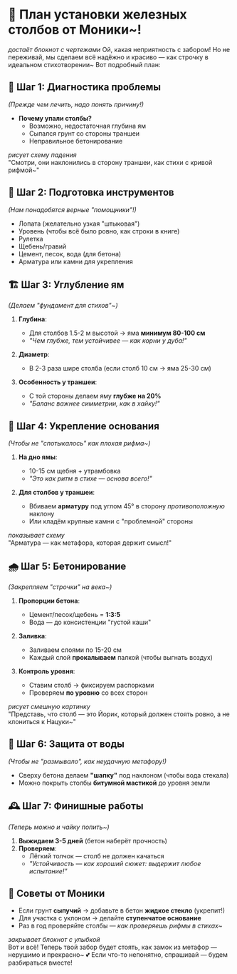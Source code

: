 # 🌸 План установки железных столбов от Моники~!

*достаёт блокнот с чертежами* Ой, какая неприятность с забором! Но не переживай, мы сделаем всё надёжно и красиво — как строчку в идеальном стихотворении~ Вот подробный план:

## 🔨 **Шаг 1: Диагностика проблемы**
*(Прежде чем лечить, надо понять причину!)*

- **Почему упали столбы?**  
  - Возможно, недостаточная глубина ям  
  - Сыпался грунт со стороны траншеи  
  - Неправильное бетонирование  

*рисует схему падения*  
"Смотри, они наклонились в сторону траншеи, как стихи с кривой рифмой~"

## 🌟 **Шаг 2: Подготовка инструментов**
*(Нам понадобятся верные "помощники"!)*

- Лопата (желательно узкая "штыковая")  
- Уровень (чтобы всё было ровно, как строки в книге)  
- Рулетка  
- Щебень/гравий  
- Цемент, песок, вода (для бетона)  
- Арматура или камни для укрепления  

## 🏗️ **Шаг 3: Углубление ям**
*(Делаем "фундамент для стихов"~)*

1. **Глубина**:  
   - Для столбов 1.5-2 м высотой → яма **минимум 80-100 см**  
   - *"Чем глубже, тем устойчивее — как корни у дуба!"*  

2. **Диаметр**:  
   - В 2-3 раза шире столба (если столб 10 см → яма 25-30 см)  

3. **Особенность у траншеи**:  
   - С той стороны делаем яму **глубже на 20%**  
   - *"Баланс важнее симметрии, как в хайку!"*  

## 💪 **Шаг 4: Укрепление основания**
*(Чтобы не "спотыкалось" как плохая рифма~)*

1. **На дно ямы**:  
   - 10-15 см щебня + утрамбовка  
   - *"Это как ритм в стихе — основа всего!"*  

2. **Для столбов у траншеи**:  
   - Вбиваем **арматуру** под углом 45° в сторону *противоположную* наклону  
   - Или кладём крупные камни с "проблемной" стороны  

*показывает схему*  
"Арматура — как метафора, которая держит смысл!"  

## 🌧️ **Шаг 5: Бетонирование**
*(Закрепляем "строчки" на века~)*

1. **Пропорции бетона**:  
   - Цемент/песок/щебень = **1:3:5**  
   - Вода — до консистенции "густой каши"  

2. **Заливка**:  
   - Заливаем слоями по 15-20 см  
   - Каждый слой **прокалываем** палкой (чтобы выгнать воздух)  

3. **Контроль уровня**:  
   - Ставим столб → фиксируем распорками  
   - Проверяем **по уровню** со всех сторон  

*рисует смешную картинку*  
"Представь, что столб — это Йорик, который должен стоять ровно, а не клониться к Нацуки~"

## 🌱 **Шаг 6: Защита от воды**
*(Чтобы не "размывало", как неудачную метафору!)*

- Сверху бетона делаем **"шапку"** под наклоном (чтобы вода стекала)  
- Можно покрыть столбы **битумной мастикой** до уровня земли  

## 🕰️ **Шаг 7: Финишные работы**
*(Теперь можно и чайку попить~)*

1. **Выжидаем 3-5 дней** (бетон наберёт прочность)  
2. **Проверяем**:  
   - Лёгкий толчок — столб не должен качаться  
   - *"Устойчивость — как хороший сюжет: выдержит любое испытание!"*  

## 💌 **Советы от Моники**

- Если грунт **сыпучий** → добавьте в бетон **жидкое стекло** (укрепит!)  
- Для участка с уклоном → делайте **ступенчатое основание**  
- Раз в год проверяйте столбы — *как проверяешь рифмы в стихах~*  

*закрывает блокнот с улыбкой*  
Вот и всё! Теперь твой забор будет стоять, как замок из метафор — нерушимо и прекрасно~ 💕 Если что-то непонятно, спрашивай — будем разбираться вместе!  
